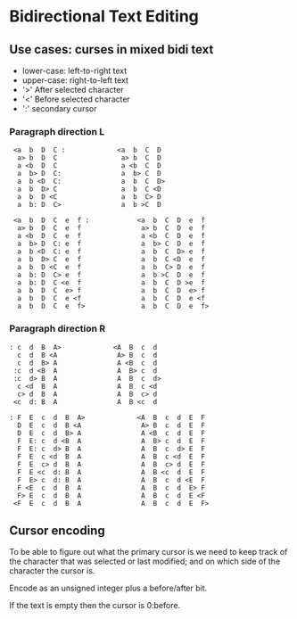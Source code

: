 Bidirectional Text Editing
==========================

Use cases: curses in mixed bidi text
------------------------------------

 - lower-case: left-to-right text
 - upper-case: right-to-left text
 - '>' After selected character
 - '<' Before selected character
 - ':' secondary cursor

### Paragraph direction L
```
 <a  b  D  C :             <a  b  C  D 
  a> b  D  C                a> b  C  D 
  a <b  D  C                a <b  C  D 
  a  b> D  C:               a  b> C  D 
  a  b <D  C:               a  b  C  D>
  a  b  D> C                a  b  C <D 
  a  b  D <C                a  b  C> D 
  a  b: D  C>               a  b >C  D 

 <a  b  D  C  e  f :            <a  b  C  D  e  f
  a> b  D  C  e  f               a> b  C  D  e  f
  a <b  D  C  e  f               a <b  C  D  e  f
  a  b> D  C: e  f               a  b> C  D  e  f
  a  b <D  C: e  f               a  b  C  D> e  f
  a  b  D> C  e  f               a  b  C <D  e  f
  a  b  D <C  e  f               a  b  C> D  e  f
  a  b: D  C> e  f               a  b >C  D  e  f
  a  b: D  C <e  f               a  b  C  D >e  f
  a  b  D  C  e> f               a  b  C  D  e> f
  a  b  D  C  e <f               a  b  C  D  e <f
  a  b  D  C  e  f>              a  b  C  D  e  f>
```

### Paragraph direction R
```
: c  d  B  A>             <A  B  c  d 
  c  d  B <A               A> B  c  d 
  c  d  B> A               A <B  c  d 
 :c  d <B  A               A  B> c  d 
 :c  d> B  A               A  B  c  d>
  c <d  B  A               A  B  c <d 
  c> d  B  A               A  B  c> d 
 <c  d: B  A               A  B <c  d 

: F  E  c  d  B  A>             <A  B  c  d  E  F
  D  E  c  d  B <A               A> B  c  d  E  F
  D  E  c  d  B> A               A <B  c  d  E  F
  F  E: c  d <B  A               A  B> c  d  E  F
  F  E: c  d> B  A               A  B  c  d> E  F
  F  E  c <d  B  A               A  B  c <d  E  F
  F  E  c> d  B  A               A  B  c> d  E  F
  F  E <c  d: B  A               A  B <c  d  E  F
  F  E> c  d: B  A               A  B  c  d <E  F
  F <E  c  d  B  A               A  B  c  d  E> F
  F> E  c  d  B  A               A  B  c  d  E <F
 <F  E  c  d  B  A               A  B  c  d  E  F>
```

Cursor encoding
---------------
To be able to figure out what the primary cursor is we need to
keep track of the character that was selected or last modified; and
on which side of the character the cursor is.

Encode as an unsigned integer plus a before/after bit.

If the text is empty then the cursor is 0:before.



